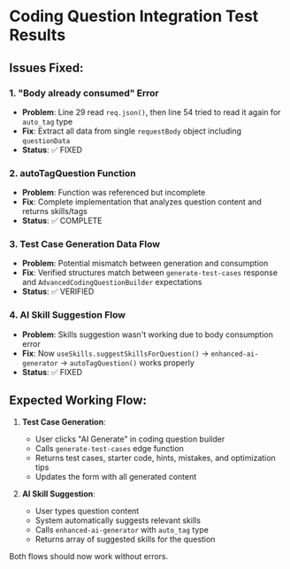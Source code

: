 # Coding Question Integration Test Results

## Issues Fixed:

### 1. "Body already consumed" Error
- **Problem**: Line 29 read `req.json()`, then line 54 tried to read it again for `auto_tag` type
- **Fix**: Extract all data from single `requestBody` object including `questionData`
- **Status**: ✅ FIXED

### 2. autoTagQuestion Function
- **Problem**: Function was referenced but incomplete
- **Fix**: Complete implementation that analyzes question content and returns skills/tags
- **Status**: ✅ COMPLETE

### 3. Test Case Generation Data Flow
- **Problem**: Potential mismatch between generation and consumption
- **Fix**: Verified structures match between `generate-test-cases` response and `AdvancedCodingQuestionBuilder` expectations
- **Status**: ✅ VERIFIED

### 4. AI Skill Suggestion Flow
- **Problem**: Skills suggestion wasn't working due to body consumption error
- **Fix**: Now `useSkills.suggestSkillsForQuestion()` → `enhanced-ai-generator` → `autoTagQuestion()` works properly
- **Status**: ✅ FIXED

## Expected Working Flow:

1. **Test Case Generation**: 
   - User clicks "AI Generate" in coding question builder
   - Calls `generate-test-cases` edge function
   - Returns test cases, starter code, hints, mistakes, and optimization tips
   - Updates the form with all generated content

2. **AI Skill Suggestion**:
   - User types question content
   - System automatically suggests relevant skills
   - Calls `enhanced-ai-generator` with `auto_tag` type
   - Returns array of suggested skills for the question

Both flows should now work without errors.